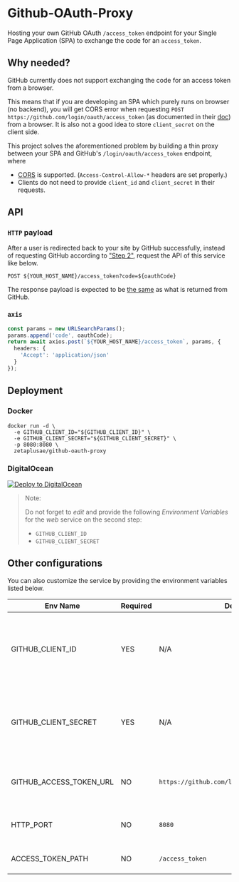 # Github-OAuth-Proxy

Hosting your own GitHub OAuth `/access_token` endpoint for your Single Page Application (SPA) to exchange the code for an `access_token`.

## Why needed?

GitHub currently does not support exchanging the code for an access token from a browser.

This means that if you are developing an SPA which purely runs on browser (no backend),
you will get CORS error when requesting `POST https://github.com/login/oauth/access_token`
(as documented in their [doc][1])
from a browser. It is also not a good idea to store `client_secret` on the client side.

This project solves the aforementioned problem by building a thin proxy between your SPA and GitHub's `/login/oauth/access_token` endpoint, where

- [CORS](https://developer.mozilla.org/en-US/docs/Web/HTTP/CORS) is supported. (`Access-Control-Allow-*` headers are set properly.)
- Clients do not need to provide `client_id` and `client_secret` in their requests.

## API

### `HTTP` payload

After a user is redirected back to your site by GitHub successfully,
instead of requesting GitHub according to ["Step 2"][1],
request the API of this service like below.

```text
POST ${YOUR_HOST_NAME}/access_token?code=${oauthCode}
```

The response payload is expected to be [the same](https://docs.github.com/en/developers/apps/building-oauth-apps/authorizing-oauth-apps#response) as what is returned from GitHub.

### `axis`
```typescript
const params = new URLSearchParams();
params.append('code', oauthCode);
return await axios.post(`${YOUR_HOST_NAME}/access_token`, params, {
  headers: {
    'Accept': 'application/json'
  }
});
```

## Deployment

### Docker

```shell
docker run -d \
  -e GITHUB_CLIENT_ID="${GITHUB_CLIENT_ID}" \
  -e GITHUB_CLIENT_SECRET="${GITHUB_CLIENT_SECRET}" \
  -p 8080:8080 \
  zetaplusae/github-oauth-proxy
```

### DigitalOcean

[![Deploy to DigitalOcean](https://www.deploytodo.com/do-btn-blue.svg)](https://cloud.digitalocean.com/apps/new?repo=https://github.com/octocus/github-oauth-proxy/tree/main&refcode=a046a1feb184)

> Note:
> 
> Do not forget to *edit* and provide the following *Environment Variables* for the *web* service on the second step:
> - `GITHUB_CLIENT_ID`
> - `GITHUB_CLIENT_SECRET`

## Other configurations

You can also customize the service by providing the environment variables listed below.

| Env Name                | Required | Default                                       | Description                                                                                           |
|-------------------------|----------|-----------------------------------------------|-------------------------------------------------------------------------------------------------------|
| GITHUB_CLIENT_ID        | YES      | N/A                                           | The `client_id` of your OAuth application registered on GitHub. (See: [Creating an OAuth App][2])     |
| GITHUB_CLIENT_SECRET    | YES      | N/A                                           | The `client_secret` of your OAuth application registered on GitHub. (See: [Creating an OAuth App][2]) |
| GITHUB_ACCESS_TOKEN_URL | NO       | `https://github.com/login/oauth/access_token` | The URL endpoint to exchange a code for an access token.                                              |
| HTTP_PORT               | NO       | `8080`                                        | The port of the HTTP Server inside the container.                                                     |
| ACCESS_TOKEN_PATH       | NO       | `/access_token`                               | The path that serves the request.                                                                     |


[1]: https://docs.github.com/en/developers/apps/building-oauth-apps/authorizing-oauth-apps#2-users-are-redirected-back-to-your-site-by-github
[2]: https://docs.github.com/en/developers/apps/building-oauth-apps/creating-an-oauth-app

